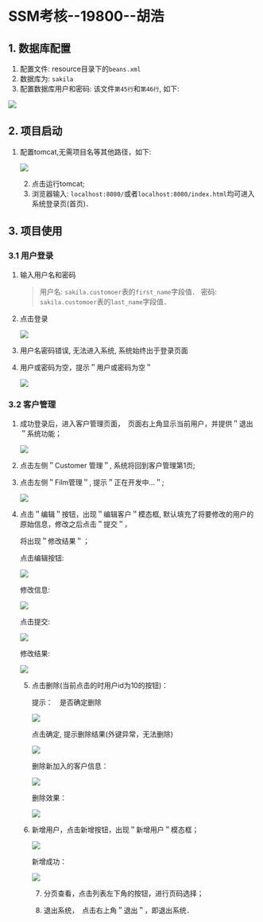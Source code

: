 # SSM考核--19800--胡浩

## 1. 数据库配置
1. 配置文件: resource目录下的`beans.xml`
2. 数据库为: `sakila`
3. 配置数据库用户和密码: 该文件`第45行`和`第46行`, 如下:

![](http://wx4.sinaimg.cn/mw690/0060lm7Tly1fuocjpklggj30ez010q2t.jpg)

## 2. 项目启动

1. 配置tomcat,无需项目名等其他路径，如下:

   ![](https://i.loli.net/2018/08/27/5b83e9e53b6ed.png)

   

   2. 点击运行tomcat;
   3. 浏览器输入: `localhost:8080/`或者`localhost:8080/index.html`均可进入系统登录页(首页)．

## 3. 项目使用

### 3.1 用户登录
1. 输入用户名和密码

   >用户名: `sakila.customoer`表的`first_name`字段值．
   >密码: `sakila.customoer`表的`last_name`字段值．

2. 点击登录

   ![](http://wx1.sinaimg.cn/mw690/0060lm7Tly1fuocxfpwq9j310p0jrq81.jpg)

3. 用户名密码错误, 无法进入系统, 系统始终出于登录页面

4. 用户或密码为空，提示＂用户或密码为空＂

   ![](http://wx1.sinaimg.cn/mw690/0060lm7Tly1fuocxfpwq9j310p0jrq81.jpg)



### 3.2 客户管理

   1. 成功登录后，进入客户管理页面，　页面右上角显示当前用户，并提供＂退出＂系统功能；

      ![](http://wx4.sinaimg.cn/mw690/0060lm7Tly1fuod1wnsumj310p0jqgpk.jpg)

   2. 点击左侧＂Customer 管理＂, 系统将回到客户管理第1页;

   3. 点击左侧＂Film管理＂, 提示＂正在开发中...＂;

      ![](http://wx3.sinaimg.cn/mw690/0060lm7Tly1fuod4ky124j310n0jqjvl.jpg)

   4. 点击＂编辑＂按钮，出现＂编辑客户＂模态框, 默认填充了将要修改的用户的原始信息，修改之后点击＂提交＂，

      将出现＂修改结果＂；

      点击编辑按钮:

      ![](http://wx2.sinaimg.cn/mw690/0060lm7Tly1fuod7nh89aj310k0jvaea.jpg)

      修改信息:

      ![](http://wx2.sinaimg.cn/mw690/0060lm7Tly1fuoda9z38lj310q0jp0wx.jpg)

      点击提交:

      ![](http://wx4.sinaimg.cn/mw690/0060lm7Tly1fuodbbryt6j310v0js78f.jpg)

      修改结果:

      ![](http://wx1.sinaimg.cn/mw690/0060lm7Tly1fuodd75d1pj30z702k3ym.jpg)

      5. 点击删除(当前点击的时用户id为10的按钮)：

         提示：　是否确定删除

         ![](http://wx1.sinaimg.cn/mw690/0060lm7Tly1fuodguplx3j310r0jttcx.jpg)

         点击确定, 提示删除结果(外键异常，无法删除)

         ![](https://i.loli.net/2018/08/27/5b83c5292dfc5.png)

         删除新加入的客户信息：

         ![](https://i.loli.net/2018/08/27/5b83c5716aaba.png)

         删除效果：

         ![](https://i.loli.net/2018/08/27/5b83c59de5e0e.png)

      6. 新增用户，点击新增按钮，出现＂新增用户＂模态框；

         ![](https://i.loli.net/2018/08/27/5b83c356a60a8.png)
      
         新增成功：
      
         ![](https://i.loli.net/2018/08/27/5b83c5f8c1e51.png)
      
          7. 分页查看，点击列表左下角的按钮，进行页码选择；
      
          8. 退出系统，　点击右上角＂退出＂，即退出系统．
